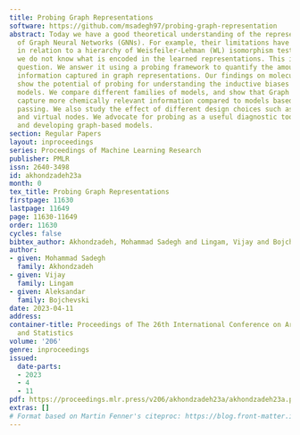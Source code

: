 ```yaml
---
title: Probing Graph Representations
software: https://github.com/msadegh97/probing-graph-representation
abstract: Today we have a good theoretical understanding of the representational power
  of Graph Neural Networks (GNNs). For example, their limitations have been characterized
  in relation to a hierarchy of Weisfeiler-Lehman (WL) isomorphism tests. However,
  we do not know what is encoded in the learned representations. This is our main
  question. We answer it using a probing framework to quantify the amount of meaningful
  information captured in graph representations. Our findings on molecular datasets
  show the potential of probing for understanding the inductive biases of graph-based
  models. We compare different families of models, and show that Graph Transformers
  capture more chemically relevant information compared to models based on message
  passing. We also study the effect of different design choices such as skip connections
  and virtual nodes. We advocate for probing as a useful diagnostic tool for evaluating
  and developing graph-based models.
section: Regular Papers
layout: inproceedings
series: Proceedings of Machine Learning Research
publisher: PMLR
issn: 2640-3498
id: akhondzadeh23a
month: 0
tex_title: Probing Graph Representations
firstpage: 11630
lastpage: 11649
page: 11630-11649
order: 11630
cycles: false
bibtex_author: Akhondzadeh, Mohammad Sadegh and Lingam, Vijay and Bojchevski, Aleksandar
author:
- given: Mohammad Sadegh
  family: Akhondzadeh
- given: Vijay
  family: Lingam
- given: Aleksandar
  family: Bojchevski
date: 2023-04-11
address:
container-title: Proceedings of The 26th International Conference on Artificial Intelligence
  and Statistics
volume: '206'
genre: inproceedings
issued:
  date-parts:
  - 2023
  - 4
  - 11
pdf: https://proceedings.mlr.press/v206/akhondzadeh23a/akhondzadeh23a.pdf
extras: []
# Format based on Martin Fenner's citeproc: https://blog.front-matter.io/posts/citeproc-yaml-for-bibliographies/
---
```

